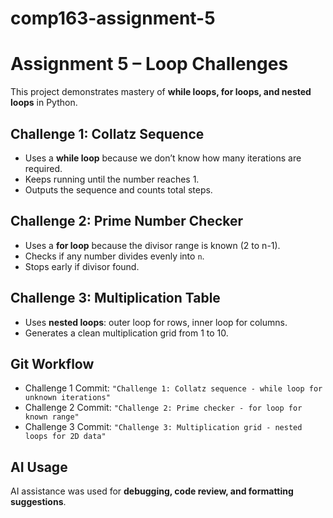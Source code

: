 # comp163-assignment-5

# Assignment 5 – Loop Challenges

This project demonstrates mastery of **while loops, for loops, and nested loops** in Python.

## Challenge 1: Collatz Sequence
- Uses a **while loop** because we don’t know how many iterations are required.
- Keeps running until the number reaches 1.
- Outputs the sequence and counts total steps.

## Challenge 2: Prime Number Checker
- Uses a **for loop** because the divisor range is known (2 to n-1).
- Checks if any number divides evenly into `n`.
- Stops early if divisor found.

## Challenge 3: Multiplication Table
- Uses **nested loops**: outer loop for rows, inner loop for columns.
- Generates a clean multiplication grid from 1 to 10.

## Git Workflow
- Challenge 1 Commit: `"Challenge 1: Collatz sequence - while loop for unknown iterations"`
- Challenge 2 Commit: `"Challenge 2: Prime checker - for loop for known range"`
- Challenge 3 Commit: `"Challenge 3: Multiplication grid - nested loops for 2D data"`

## AI Usage
AI assistance was used for **debugging, code review, and formatting suggestions**. 
